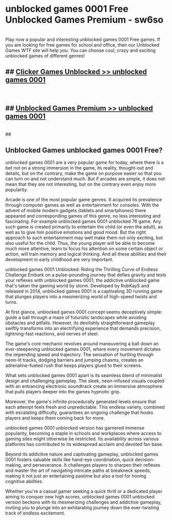 # unblocked games 0001 Free Unblocked Games Premium - sw6so <br>
<br>
Play now a popular and interesting unblocked games 0001 Free games. If you are looking for free games for school and office, then our Unblocked Games WTF site will help you. You can choose cool, crazy and exciting unblocked games of different genres!


## ##  [Clicker Games Unblocked >> unblocked games 0001](http://freeplayer.one?title=unblocked_games_0001&ref=M1)
  <br>

##  ## [Unblocked Games Premium >> unblocked games 0001](http://freeplayer.one?title=unblocked_games_0001&ref=M1)
  <br>
  ##



## Unblocked Games unblocked games 0001 Free?

unblocked games 0001 are a very popular game for today, where there is a bet not on a strong immersion in the game, its reality, thought-out and details, but on the contrary, make the game on purpose easier so that you can turn on and not understand much. But if arcades are simple, it does not mean that they are not interesting, but on the contrary even enjoy more popularity.

Arcade is one of the most popular game genres. It acquired its prevalence through computer games as well as entertainment for consoles. With the advent of mobile modern gadgets (tablets and smartphones) there appeared and corresponding games of this genre, no less interesting and fascinating. For example unblocked games 0001 unblocked 76 game. Any such game is created primarily to entertain the child (or even the adult), as well as to give him positive emotions and good mood. But the right approach to such entertainment may well make them not only exciting, but also useful for the child. Thus, the young player will be able to become much more attentive, learn to focus his attention on some certain object or action, will train memory and logical thinking. And all these abilities and their development in early childhood are very important.

unblocked games 0001 Unblocked: Riding the Thrilling Curve of Endless Challenge
Embark on a pulse-pounding journey that defies gravity and tests your reflexes with unblocked games 0001, the addictive unblocked game that's taken the gaming world by storm. Developed by RobKayS and released in 2014, unblocked games 0001 is a captivating 3D running game that plunges players into a mesmerizing world of high-speed twists and turns.

At first glance, unblocked games 0001 concept seems deceptively simple: guide a ball through a maze of futuristic landscapes while avoiding obstacles and pitfalls. However, its devilishly straightforward gameplay swiftly transforms into an electrifying experience that demands precision, lightning-fast reactions, and nerves of steel.

The game's core mechanic revolves around maneuvering a ball down an ever-steepening unblocked games 0001, where every movement dictates the impending speed and trajectory. The sensation of hurtling through neon-lit tracks, dodging barriers and jumping chasms, creates an adrenaline-fueled rush that keeps players glued to their screens.

What sets unblocked games 0001 apart is its seamless blend of minimalist design and challenging gameplay. The sleek, neon-infused visuals coupled with an entrancing electronic soundtrack create an immersive atmosphere that pulls players deeper into the games hypnotic grip.

Moreover, the game's infinite procedurally generated levels ensure that each attempt feels fresh and unpredictable. This endless variety, combined with escalating difficulty, guarantees an ongoing challenge that hooks players and keeps them coming back for more.

unblocked games 0001 unblocked version has garnered immense popularity, becoming a staple in schools and workplaces where access to gaming sites might otherwise be restricted. Its availability across various platforms has contributed to its widespread acclaim and devoted fan base.

Beyond its addictive nature and captivating gameplay, unblocked games 0001 fosters valuable skills like hand-eye coordination, quick decision-making, and perseverance. It challenges players to sharpen their reflexes and master the art of navigating intricate paths at breakneck speeds, making it not just an entertaining pastime but also a tool for honing cognitive abilities.

Whether you're a casual gamer seeking a quick thrill or a dedicated player aiming to conquer new high scores, unblocked games 0001 unblocked version beckons with its mesmerizing challenges and addictive gameplay, inviting you to plunge into an exhilarating journey down the ever-twisting track of endless excitement.